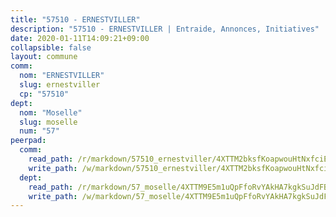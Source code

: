 ```yaml
---
title: "57510 - ERNESTVILLER"
description: "57510 - ERNESTVILLER | Entraide, Annonces, Initiatives"
date: 2020-01-11T14:09:21+09:00
collapsible: false
layout: commune
comm:
  nom: "ERNESTVILLER"
  slug: ernestviller
  cp: "57510"
dept:
  nom: "Moselle"
  slug: moselle
  num: "57"
peerpad:
  comm:
    read_path: /r/markdown/57510_ernestviller/4XTTM2bksfKoapwouHtNxfciE4E8RzcsE38okSQmuzoW6j2EL
    write_path: /w/markdown/57510_ernestviller/4XTTM2bksfKoapwouHtNxfciE4E8RzcsE38okSQmuzoW6j2EL-K3TgU8RjwBX5jmAncNvuFngYWVYcJ8boVFwP4SL6t6SgSdf9wLuziSLTUeLSTG3Dg3gXVraThJBM9bjhaDUxHabXkTiJqSjJL2vFigGVAZvCsTZ3QzXstF3cezjCAuZJfZYABi4x
  dept:
    read_path: /r/markdown/57_moselle/4XTTM9E5m1uQpFfoRvYAkHA7kgkSuJdFBSCmoLnZ6YvxmqAKj
    write_path: /w/markdown/57_moselle/4XTTM9E5m1uQpFfoRvYAkHA7kgkSuJdFBSCmoLnZ6YvxmqAKj-K3TgTxpsRhjGfb3pJqDaX4rYTLkyLoK3BLA4awBfhTSCoyNhResrhhmfsEF8aKnccedt5XoBzWeRYfKxQxNKv71ETcpGharLRE7rdgTKY3uSaW3Du2dz8v23YEY268mfYmweTFnR
---
```


